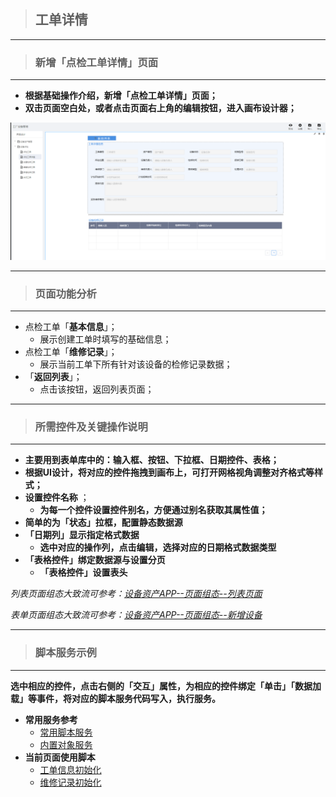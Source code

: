> ## **工单详情**

---

> ### **新增「点检工单详情」页面** 

---

- **根据基础操作介绍，新增「点检工单详情」页面；**
- **双击页面空白处，或者点击页面右上角的编辑按钮，进入画布设计器；**

![点检工单详情](assets/img/DeviceMaintenance-PageDesign-workOrderDetail.png "点检工单详情")

---

> ### **页面功能分析** 

---

- 点检工单「**基本信息**」；
  - 展示创建工单时填写的基础信息；
- 点检工单「**维修记录**」；
  - 展示当前工单下所有针对该设备的检修记录数据；
- 「**返回列表**」；
  - 点击该按钮，返回列表页面；

---

> ### **所需控件及关键操作说明**

---

- **主要用到表单库中的：输入框、按钮、下拉框、日期控件、表格；**
- **根据UI设计，将对应的控件拖拽到画布上，可打开网格视角调整对齐格式等样式；**
- **设置控件名称** ；
  - **为每一个控件设置控件别名，方便通过别名获取其属性值；**
- **简单的为「状态」拉框，配置静态数据源**
- **「日期列」显示指定格式数据**
  - **选中对应的操作列，点击编辑，选择对应的日期格式数据类型**
- **「表格控件」绑定数据源与设置分页**
  - **「表格控件」设置表头**

*列表页面组态大致流可参考：[设备资产APP--页面组态--列表页面](/docs/DeviceInfo/PageDesign/pageList)*

*表单页面组态大致流可参考：[设备资产APP--页面组态--新增设备](/docs/DeviceInfo/PageDesign/addDevice)*

---

> ### 脚本服务示例

---

**选中相应的控件，点击右侧的「交互」属性，为相应的控件绑定「单击」「数据加载」等事件，将对应的脚本服务代码写入，执行服务。**

- **常用服务参考**
  - [常用脚本服务](/docs/DeviceInfo/ObjectService/commonJS)
  - [内置对象服务](https://supos-project.github.io/supOS-Object-Documents/#/docs/ObjectService/Service/)
- **当前页面使用脚本**
  - [工单信息初始化](/docs/DeviceMaintenance/ObjectService/workOrderBase)
  - [维修记录初始化](/docs/DeviceMaintenance/ObjectService/repairRecordList)